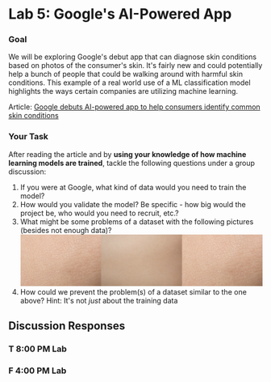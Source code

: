 # Lab 5: Google's AI-Powered App

### Goal

We will be exploring Google's debut app that can diagnose skin conditions based on photos of the consumer's skin. It's fairly new and could potentially help a bunch of people that could be walking around with harmful skin conditions. This example of a real world use of a ML classification model highlights the ways certain companies are utilizing machine learning.

Article: [Google debuts AI-powered app to help consumers identify common skin conditions](https://www.fiercehealthcare.com/tech/google-previews-ai-dermatology-tool-to-help-consumers-identify-skin-conditions)

### Your Task

After reading the article and by **using your knowledge of how machine learning models are trained**, tackle the following questions under a group discussion:

1. If you were at Google, what kind of data would you need to train the model?
2. How would you validate the model? Be specific - how big would the project be, who would you need to recruit, etc.?
3. What might be some problems of a dataset with the following pictures (besides not enough data)?
    ![training image](images/training-img.png)
4. How could we prevent the problem(s) of a dataset similar to the one above? Hint: It's not *just* about the training data

## Discussion Responses

### T 8:00 PM Lab

### F 4:00 PM Lab